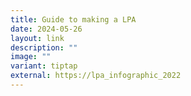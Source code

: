 ```yaml
---
title: Guide to making a LPA
date: 2024-05-26
layout: link
description: ""
image: ""
variant: tiptap
external: https://lpa_infographic_2022
---
```

